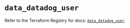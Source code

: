 # `data_datadog_user`

Refer to the Terraform Registry for docs: [`data_datadog_user`](https://registry.terraform.io/providers/datadog/datadog/3.63.0/docs/data-sources/user).
